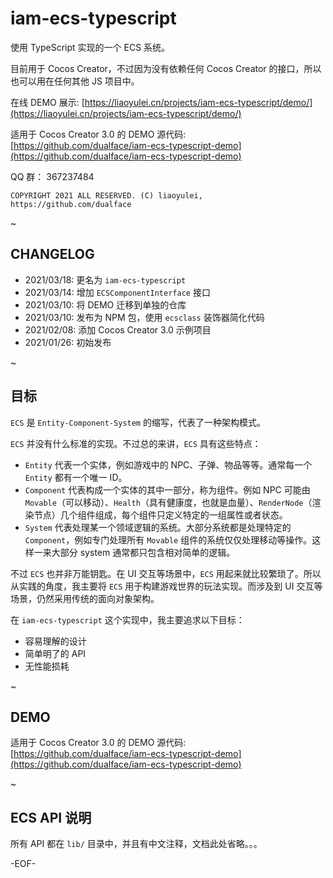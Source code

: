 # iam-ecs-typescript

使用 TypeScript 实现的一个 ECS 系统。

目前用于 Cocos Creator，不过因为没有依赖任何 Cocos Creator 的接口，所以也可以用在任何其他 JS 项目中。

在线 DEMO 展示: [https://liaoyulei.cn/projects/iam-ecs-typescript/demo/](https://liaoyulei.cn/projects/iam-ecs-typescript/demo/)

适用于 Cocos Creator 3.0 的 DEMO 源代码: [https://github.com/dualface/iam-ecs-typescript-demo](https://github.com/dualface/iam-ecs-typescript-demo)


QQ 群： 367237484

```
COPYRIGHT 2021 ALL RESERVED. (C) liaoyulei, https://github.com/dualface
```

~


## CHANGELOG

-   2021/03/18: 更名为 `iam-ecs-typescript`
-   2021/03/14: 增加 `ECSComponentInterface` 接口
-   2021/03/10: 将 DEMO 迁移到单独的仓库
-   2021/03/10: 发布为 NPM 包，使用 `ecsclass` 装饰器简化代码
-   2021/02/08: 添加 Cocos Creator 3.0 示例项目
-   2021/01/26: 初始发布

~


## 目标

`ECS` 是 `Entity-Component-System` 的缩写，代表了一种架构模式。

`ECS` 并没有什么标准的实现。不过总的来讲，`ECS` 具有这些特点：

-   `Entity` 代表一个实体，例如游戏中的 NPC、子弹、物品等等。通常每一个 `Entity` 都有一个唯一 ID。
-   `Component` 代表构成一个实体的其中一部分，称为组件。例如 NPC 可能由 `Movable`（可以移动）、`Health`（具有健康度，也就是血量）、`RenderNode`（渲染节点）几个组件组成，每个组件只定义特定的一组属性或者状态。
-   `System` 代表处理某一个领域逻辑的系统。大部分系统都是处理特定的 `Component`，例如专门处理所有 `Movable` 组件的系统仅仅处理移动等操作。这样一来大部分 system 通常都只包含相对简单的逻辑。

不过 `ECS` 也并非万能钥匙。在 UI 交互等场景中，`ECS` 用起来就比较繁琐了。所以从实践的角度，我主要将 `ECS` 用于构建游戏世界的玩法实现。而涉及到 UI 交互等场景，仍然采用传统的面向对象架构。

在 `iam-ecs-typescript` 这个实现中，我主要追求以下目标：

-   容易理解的设计
-   简单明了的 API
-   无性能损耗

~


## DEMO

适用于 Cocos Creator 3.0 的 DEMO 源代码: [https://github.com/dualface/iam-ecs-typescript-demo](https://github.com/dualface/iam-ecs-typescript-demo)

~


## ECS API 说明

所有 API 都在 `lib/` 目录中，并且有中文注释，文档此处省略。。。

\-EOF\-
